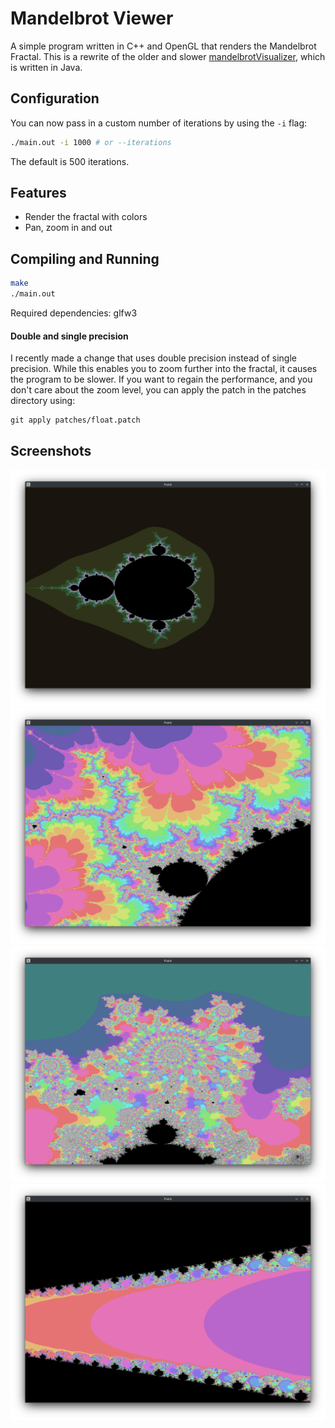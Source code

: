 # Mandelbrot Viewer

A simple program written in C++ and OpenGL that renders the Mandelbrot Fractal. This is a rewrite of the older and slower [mandelbrotVisualizer](https://github.com/Vitaspiros/mandelbrotVisualizer-old), which is written in Java.

## Configuration
You can now pass in a custom number of iterations by using the `-i` flag:
```bash
./main.out -i 1000 # or --iterations
```
The default is 500 iterations.

## Features
- Render the fractal with colors
- Pan, zoom in and out

## Compiling and Running
```bash
make
./main.out
```
Required dependencies: glfw3

#### Double and single precision
I recently made a change that uses double precision instead of single precision. While this enables you to
zoom further into the fractal, it causes the program to be slower. If you want to regain the performance,
and you don't care about the zoom level, you can apply the patch in the patches directory using:
```
git apply patches/float.patch
```


## Screenshots
![Screenshot of program when it starts up](images/screenshot1.png)
![Screenshot of zoomed in Mandelbrot fractal](images/screenshot2.png)
![Screenshot of zoomed in Mandelbrot fractal](images/screenshot3.png)
![Screenshot of zoomed in Mandelbrot fractal](images/screenshot4.png)